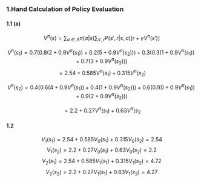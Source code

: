 ### 1.Hand Calculation of Policy Evaluation

#### 1.1 (a)

$$V^{\pi}(s)=\sum_{a\in A}\pi(a|s)\sum_{s',r}P(s',r|s,a)[r+\gamma V^{\pi}(s')]$$

$$V^{\pi}(s_{1})=0.7(0.8(2+0.9V^{\pi}(s_{1}))+0.2(5+0.9V^{\pi}(s_{2}))) +0.3(0.3(1+0.9V^{\pi}(s_{1}))+0.7(3+0.9V^{\pi}(s_{2})))$$
$$=2.54+0.585V^{\pi}(s_{1})+0.315V^{\pi}(s_{2})$$

$$V^{\pi}(s_{2})=0.4(0.6(4+0.9V^{\pi}(s_1))+0.4(1+0.9V^{\pi}(s_2)))+0.6(0.1(0+0.9V^{\pi}(s_1))+0.9(2+0.9V^{\pi}(s_2)))$$

$$=2.2+0.27V^{\pi}(s_{1})+0.63V^{\pi}(s_{2}$$

#### 1.2

$$V_{1}(s_1)=2.54+0.585V_{0}(s_1)+0.315V_{0}(s_2)=2.54$$
$$V_{1}(s_2)=2.2+0.27V_{0}(s_1)+0.63V_{0}(s_2)=2.2$$
$$V_2(s_1)=2.54+0.585V_1(s_1)+0.315V_{1}(s_2)=4.72$$
$$V_{2}(s_2)=2.2+0.27V_{1}(s_1)+0.63V_{1}(s_2)=4.27$$

